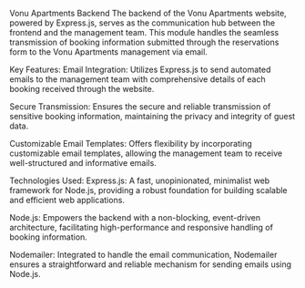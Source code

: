 Vonu Apartments Backend
The backend of the Vonu Apartments website, powered by Express.js, serves as the communication hub between the frontend and the management team. This module handles the seamless transmission of booking information submitted through the reservations form to the Vonu Apartments management via email.

Key Features:
Email Integration: Utilizes Express.js to send automated emails to the management team with comprehensive details of each booking received through the website.

Secure Transmission: Ensures the secure and reliable transmission of sensitive booking information, maintaining the privacy and integrity of guest data.

Customizable Email Templates: Offers flexibility by incorporating customizable email templates, allowing the management team to receive well-structured and informative emails.

Technologies Used:
Express.js: A fast, unopinionated, minimalist web framework for Node.js, providing a robust foundation for building scalable and efficient web applications.

Node.js: Empowers the backend with a non-blocking, event-driven architecture, facilitating high-performance and responsive handling of booking information.

Nodemailer: Integrated to handle the email communication, Nodemailer ensures a straightforward and reliable mechanism for sending emails using Node.js.
